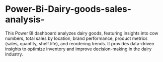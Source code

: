 # Power-Bi-Dairy-goods-sales-analysis-
This Power BI dashboard analyzes dairy goods, featuring insights into cow numbers, total sales by location, brand performance, product metrics (sales, quantity, shelf life), and reordering trends. It provides data-driven insights to optimize inventory and improve decision-making in the dairy industry.
